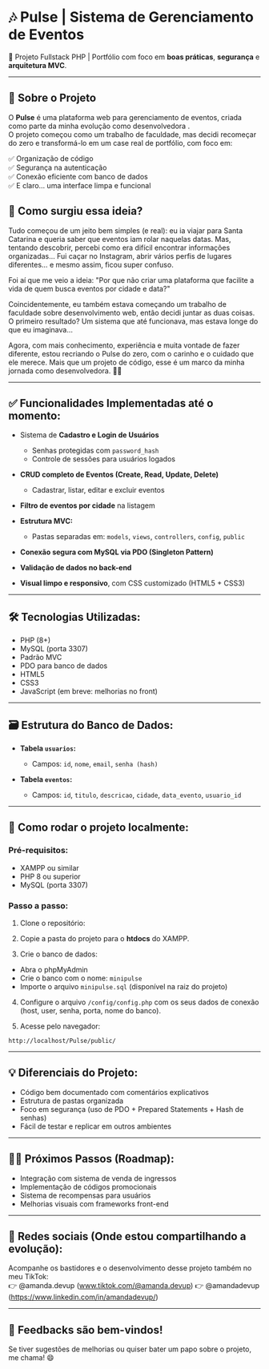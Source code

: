 
# 🎶 Pulse | Sistema de Gerenciamento de Eventos

🚀 Projeto Fullstack PHP | Portfólio com foco em **boas práticas**, **segurança** e **arquitetura MVC**.

---

## 📌 Sobre o Projeto

O **Pulse** é uma plataforma web para gerenciamento de eventos, criada como parte da minha evolução como desenvolvedora .  
O projeto começou como um trabalho de faculdade, mas decidi recomeçar do zero e transformá-lo em um case real de portfólio, com foco em:

✅ Organização de código  
✅ Segurança na autenticação  
✅ Conexão eficiente com banco de dados  
✅ E claro… uma interface limpa e funcional  



## 🌟 Como surgiu essa ideia?

Tudo começou de um jeito bem simples (e real): eu ia viajar para Santa Catarina e queria saber que eventos iam rolar naquelas datas.
Mas, tentando descobrir, percebi como era difícil encontrar informações organizadas…
Fui caçar no Instagram, abrir vários perfis de lugares diferentes… e mesmo assim, ficou super confuso.

Foi aí que me veio a ideia: "Por que não criar uma plataforma que facilite a vida de quem busca eventos por cidade e data?"

Coincidentemente, eu também estava começando um trabalho de faculdade sobre desenvolvimento web, então decidi juntar as duas coisas.
O primeiro resultado? Um sistema que até funcionava, mas estava longe do que eu imaginava…

Agora, com mais conhecimento, experiência e muita vontade de fazer diferente, estou recriando o Pulse do zero, com o carinho e o cuidado que ele merece.
Mais que um projeto de código, esse é um marco da minha jornada como desenvolvedora. 💜✨

---

## ✅ Funcionalidades Implementadas até o momento:

- Sistema de **Cadastro e Login de Usuários**  
  - Senhas protegidas com `password_hash`
  - Controle de sessões para usuários logados

- **CRUD completo de Eventos (Create, Read, Update, Delete)**  
  - Cadastrar, listar, editar e excluir eventos

- **Filtro de eventos por cidade** na listagem

- **Estrutura MVC:**  
  - Pastas separadas em: `models`, `views`, `controllers`, `config`, `public`

- **Conexão segura com MySQL via PDO (Singleton Pattern)**

- **Validação de dados no back-end**

- **Visual limpo e responsivo**, com CSS customizado (HTML5 + CSS3)

---

## 🛠️ Tecnologias Utilizadas:

- PHP (8+)
- MySQL (porta 3307)
- Padrão MVC
- PDO para banco de dados
- HTML5
- CSS3
- JavaScript (em breve: melhorias no front)

---

## 🗃️ Estrutura do Banco de Dados:

- **Tabela `usuarios`:**  
  - Campos: `id`, `nome`, `email`, `senha (hash)`

- **Tabela `eventos`:**  
  - Campos: `id`, `titulo`, `descricao`, `cidade`, `data_evento`, `usuario_id`

---

## 🚀 Como rodar o projeto localmente:

### Pré-requisitos:

- XAMPP ou similar
- PHP 8 ou superior
- MySQL (porta 3307)

### Passo a passo:

1. Clone o repositório:

2. Copie a pasta do projeto para o **htdocs** do XAMPP.

3. Crie o banco de dados:
- Abra o phpMyAdmin
- Crie o banco com o nome: `minipulse`
- Importe o arquivo `minipulse.sql` (disponível na raiz do projeto)

4. Configure o arquivo `/config/config.php` com os seus dados de conexão (host, user, senha, porta, nome do banco).

5. Acesse pelo navegador:
```
http://localhost/Pulse/public/
```

---

## 💡 Diferenciais do Projeto:

- Código bem documentado com comentários explicativos  
- Estrutura de pastas organizada 
- Foco em segurança (uso de PDO + Prepared Statements + Hash de senhas)  
- Fácil de testar e replicar em outros ambientes  

---

## 👩‍💻 Próximos Passos (Roadmap):

- Integração com sistema de venda de ingressos
- Implementação de códigos promocionais
- Sistema de recompensas para usuários
- Melhorias visuais com frameworks front-end

---

## 🎥 Redes sociais (Onde estou compartilhando a evolução):

Acompanhe os bastidores e o desenvolvimento desse projeto também no meu TikTok:  
👉 @amanda.devup   (www.tiktok.com/@amanda.devup)
👉 @amandadevup   (https://www.linkedin.com/in/amandadevup/)



---

## 📣 Feedbacks são bem-vindos!

Se tiver sugestões de melhorias ou quiser bater um papo sobre o projeto, me chama! 😄


